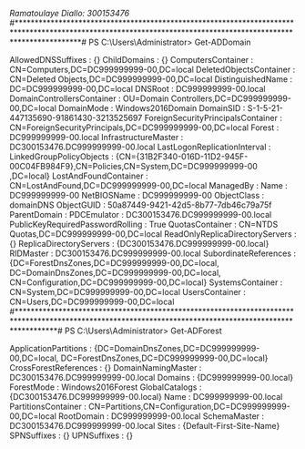 *Ramatoulaye Diallo: 300153476*
#***************************************************************************************************************************************************************#
PS C:\Users\Administrator> Get-ADDomain                                                                                 

AllowedDNSSuffixes                 : {}
ChildDomains                       : {}
ComputersContainer                 : CN=Computers,DC=DC999999999-00,DC=local
DeletedObjectsContainer            : CN=Deleted Objects,DC=DC999999999-00,DC=local
DistinguishedName                  : DC=DC999999999-00,DC=local
DNSRoot                            : DC999999999-00.local
DomainControllersContainer         : OU=Domain Controllers,DC=DC999999999-00,DC=local
DomainMode                         : Windows2016Domain
DomainSID                          : S-1-5-21-447135690-91861430-3213525697
ForeignSecurityPrincipalsContainer : CN=ForeignSecurityPrincipals,DC=DC999999999-00,DC=local
Forest                             : DC999999999-00.local
InfrastructureMaster               : DC300153476.DC999999999-00.local
LastLogonReplicationInterval       :
LinkedGroupPolicyObjects           : {CN={31B2F340-016D-11D2-945F-00C04FB984F9},CN=Policies,CN=System,DC=DC999999999-00
                                     ,DC=local}
LostAndFoundContainer              : CN=LostAndFound,DC=DC999999999-00,DC=local
ManagedBy                          :
Name                               : DC999999999-00
NetBIOSName                        : DC999999999-00
ObjectClass                        : domainDNS
ObjectGUID                         : 50a87449-9421-42d5-8b77-7db46c79a75f
ParentDomain                       :
PDCEmulator                        : DC300153476.DC999999999-00.local
PublicKeyRequiredPasswordRolling   : True
QuotasContainer                    : CN=NTDS Quotas,DC=DC999999999-00,DC=local
ReadOnlyReplicaDirectoryServers    : {}
ReplicaDirectoryServers            : {DC300153476.DC999999999-00.local}
RIDMaster                          : DC300153476.DC999999999-00.local
SubordinateReferences              : {DC=ForestDnsZones,DC=DC999999999-00,DC=local,
                                     DC=DomainDnsZones,DC=DC999999999-00,DC=local,
                                     CN=Configuration,DC=DC999999999-00,DC=local}
SystemsContainer                   : CN=System,DC=DC999999999-00,DC=local
UsersContainer                     : CN=Users,DC=DC999999999-00,DC=local
#*********************************************************************************************************************************************************#
PS C:\Users\Administrator> Get-ADForest


ApplicationPartitions : {DC=DomainDnsZones,DC=DC999999999-00,DC=local, DC=ForestDnsZones,DC=DC999999999-00,DC=local}
CrossForestReferences : {}
DomainNamingMaster    : DC300153476.DC999999999-00.local
Domains               : {DC999999999-00.local}
ForestMode            : Windows2016Forest
GlobalCatalogs        : {DC300153476.DC999999999-00.local}
Name                  : DC999999999-00.local
PartitionsContainer   : CN=Partitions,CN=Configuration,DC=DC999999999-00,DC=local
RootDomain            : DC999999999-00.local
SchemaMaster          : DC300153476.DC999999999-00.local
Sites                 : {Default-First-Site-Name}
SPNSuffixes           : {}
UPNSuffixes           : {}






